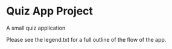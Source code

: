 # Quiz App Project

A small quiz application

Please see the legend.txt for a full outline of the flow of the app.
